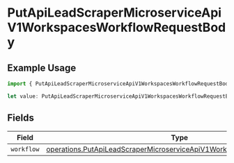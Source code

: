 # PutApiLeadScraperMicroserviceApiV1WorkspacesWorkflowRequestBody

## Example Usage

```typescript
import { PutApiLeadScraperMicroserviceApiV1WorkspacesWorkflowRequestBody } from "oppulence-backend-sdk/models/operations";

let value: PutApiLeadScraperMicroserviceApiV1WorkspacesWorkflowRequestBody = {};
```

## Fields

| Field                                                                                                                                                              | Type                                                                                                                                                               | Required                                                                                                                                                           | Description                                                                                                                                                        |
| ------------------------------------------------------------------------------------------------------------------------------------------------------------------ | ------------------------------------------------------------------------------------------------------------------------------------------------------------------ | ------------------------------------------------------------------------------------------------------------------------------------------------------------------ | ------------------------------------------------------------------------------------------------------------------------------------------------------------------ |
| `workflow`                                                                                                                                                         | [operations.PutApiLeadScraperMicroserviceApiV1WorkspacesWorkflowWorkflow](../../models/operations/putapileadscrapermicroserviceapiv1workspacesworkflowworkflow.md) | :heavy_minus_sign:                                                                                                                                                 | N/A                                                                                                                                                                |